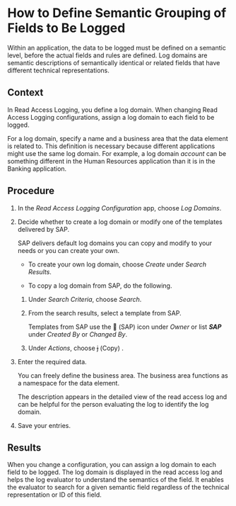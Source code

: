 <!-- loiobac9a426b5154b69ae59dcc02b89a193 -->

# How to Define Semantic Grouping of Fields to Be Logged

Within an application, the data to be logged must be defined on a semantic level, before the actual fields and rules are defined. Log domains are semantic descriptions of semantically identical or related fields that have different technical representations.



## Context

In Read Access Logging, you define a log domain. When changing Read Access Logging configurations, assign a log domain to each field to be logged.

For a log domain, specify a name and a business area that the data element is related to. This definition is necessary because different applications might use the same log domain. For example, a log domain *account* can be something different in the Human Resources application than it is in the Banking application.



## Procedure

1.  In the *Read Access Logging Configuration* app, choose *Log Domains*.

2.  Decide whether to create a log domain or modify one of the templates delivered by SAP.

    SAP delivers default log domains you can copy and modify to your needs or you can create your own.

    -   To create your own log domain, choose *Create* under *Search Results*.

    -   To copy a log domain from SAP, do the following.

    1.  Under *Search Criteria*, choose *Search*.

    2.  From the search results, select a template from SAP.

        Templates from SAP use the   \(SAP\)  icon under *Owner* or list ***SAP*** under *Created By* or *Changed By*.

    3.  Under *Actions*, choose   \(Copy\) .

3.  Enter the required data.

    You can freely define the business area. The business area functions as a namespace for the data element.

    The description appears in the detailed view of the read access log and can be helpful for the person evaluating the log to identify the log domain.

4.  Save your entries.




<a name="loiobac9a426b5154b69ae59dcc02b89a193__result_wlz_yw3_fdb"/>

## Results

When you change a configuration, you can assign a log domain to each field to be logged. The log domain is displayed in the read access log and helps the log evaluator to understand the semantics of the field. It enables the evaluator to search for a given semantic field regardless of the technical representation or ID of this field.

